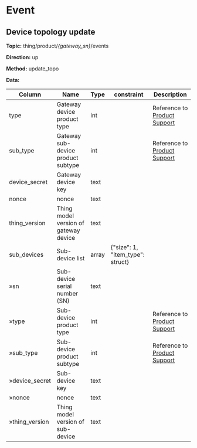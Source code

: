 




 # Event

## Device topology update
**Topic:** thing/product/*{gateway_sn}*/events

**Direction:** up

**Method:** update_topo

**Data:** 

|Column|Name|Type|constraint|Description|
|---|---|---|---|---|
|type|Gateway device product type|int|  |Reference to [Product Support](https://developer.dji.com/doc/cloud-api-tutorial/cn/overview/product-support.html)|
|sub_type|Gateway sub-device product subtype|int|  |Reference to [Product Support](https://developer.dji.com/doc/cloud-api-tutorial/cn/overview/product-support.html)|
|device_secret|Gateway device key|text|  ||
|nonce|nonce|text|  ||
|thing_version|Thing model version of gateway device|text|  ||
|sub_devices|Sub-device list|array|  {"size": 1, "item_type": struct}  ||
|»sn|Sub-device serial number (SN)|text|  ||
|»type|Sub-device product type|int|  |Reference to [Product Support](https://developer.dji.com/doc/cloud-api-tutorial/cn/overview/product-support.html)|
|»sub_type|Sub-device product subtype|int|  |Reference to [Product Support](https://developer.dji.com/doc/cloud-api-tutorial/cn/overview/product-support.html)|
|»device_secret|Sub-device key|text|  ||
|»nonce|nonce|text|  ||
|»thing_version|Thing model version of sub-device|text|  ||


 













